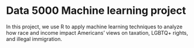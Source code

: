 # Data 5000 Machine learning project
  In this project, we use R to apply machine learning techniques to analyze how race and income impact Americans’ views on taxation, LGBTQ+ rights, and illegal immigration.
